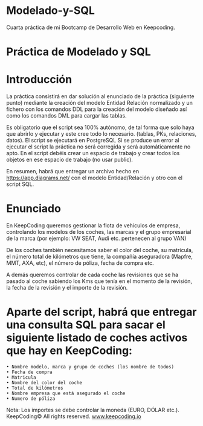 # Modelado-y-SQL
Cuarta práctica de mi Bootcamp de Desarrollo Web en Keepcoding.

# Práctica de Modelado y SQL

# Introducción

La práctica consistirá en dar solución al enunciado de la práctica (siguiente punto) mediante la creación del modelo Entidad Relación normalizado y un fichero con los comandos DDL para la creación del modelo diseñado así como los comandos DML para cargar las tablas.

Es obligatorio que el script sea 100% autónomo, de tal forma que solo haya que abrirlo y ejecutar y este cree todo lo necesario. (tablas, PKs, relaciones, datos). El script se ejecutará en PostgreSQL Si se produce un error al ejecutar el script la práctica no será corregida y será automáticamente no apto. En el script debéis crear un espacio de trabajo y crear todos los objetos en ese espacio de trabajo (no usar public).

En resumen, habrá que entregar un archivo hecho en https://app.diagrams.net/ con el modelo Entidad/Relación y otro con el script SQL.

# Enunciado

En KeepCoding queremos gestionar la flota de vehículos de empresa, controlando los modelos de los coches, las marcas y el grupo empresarial de la marca (por ejemplo: VW SEAT, Audi etc. pertenecen al grupo VAN)

De los coches también necesitamos saber el color del coche, su matrícula, el número total de kilómetros que tiene, la compañía aseguradora (Mapfre, MMT, AXA, etc), el número de póliza, fecha de compra etc.

A demás queremos controlar de cada coche las revisiones que se ha pasado al coche sabiendo los Kms que tenía en el momento de la revisión, la fecha de la revisión y el importe de la revisión.

# Aparte del script, habrá que entregar una consulta SQL para sacar el siguiente listado de coches activos que hay en KeepCoding:

    • Nombre modelo, marca y grupo de coches (los nombre de todos)
    • Fecha de compra
    • Matricula
    • Nombre del color del coche
    • Total de kilómetros
    • Nombre empresa que está asegurado el coche
    • Numero de póliza

Nota: Los importes se debe controlar la moneda (EURO, DÓLAR etc.). KeepCoding© All rights reserved.
www.keepcoding.io
